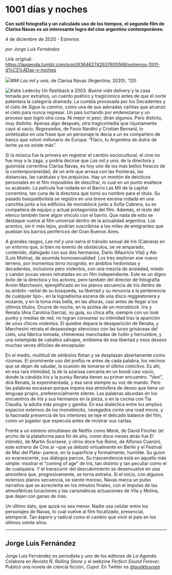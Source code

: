 # 1001 días y noches

**Con sutil fotografía y un calculado uso de los tiempos, el segundo film de Clarisa Navas es un interesante logro del cine argentino contemporáneo.**

4 de diciembre de 2020 - Estrenos

_por Jorge Luis Fernández_

Link original: https://laagenda.tumblr.com/post/636462742637805568/estrenos-1001-d%C3%ADas-y-noches

![](https://64.media.tumblr.com/756dc67af0b885deddc40989bb090c78/04dd4dbf9a52f0f3-03/s500x750/48357e6f30be3c6d6fee88152a0d49fe85547eb9.jpg)### *Las mil y una*, de Clarisa Navas (Argentina, 2020), ‘120

![Katie Ledecky](https://64.media.tumblr.com/00b37acec215d9eeea44317ff744fd65/04dd4dbf9a52f0f3-9d/s400x600/0ac06b5ae7df6459fff84e6796517f8c7271b5aa.jpg)
Un flashback a 2003. *Buena vida delivery* y la casa tomada por extraños, un cuento poético y tragicómico antes de que el norte patentara la categoría dramedy. La cumbia procesada por los Decadentes y el cielo de *Sigue tu camino*, como una de sus adoradas cañitas que alcanzó el cielo para nunca regresar. Un país luchando por enderezarse y un proceso que logró otra cosa. Ni mejor ni peor, dirán algunos. Pero distinto, muy distinto. Apenas algo después, otra tragicomedia que injustamente cayó al vacío, *Regresados*, de Favio Nardini y Cristian Bernard, lo sintetizaba en una frase que un personaje le decía a un ex compañero de banco que volvió millonario de Europa: “Flaco, tu Argentina de dulce de leche ya no existe más”. 

Si la música fue la primera en registrar el cambio sociocultural, el cine no fue muy a la zaga, y podría decirse que *Las mil y una*, de la directora y guionista correntina Clarisa Navas, es hoy uno de los más bellos frescos de la contemporaneidad, de un arte que arrasa con las fronteras, las distancias, las carátulas y los prejuicios. Hay un montón de deícticos personales en el film imposibles de descifrar, lo cual en un punto enaltece su acabado. La película fue rodada en el Barrio Las Mil de la capital correntina, tan cuna de la directora que tomó su nombre para el título. Su pasado basquetbolista se registra en una breve escena rodada en una canchita junto a los edificios de monoblock junto a Sofía Cabrera, su ex compañera de equipo y actual protagonista del film. Además, el resto del elenco también tiene algún vínculo con el barrio. Que nada de esto se destaque vuelve al film universal dentro de la actualidad argentina. Los acentos, sin ir más lejos, podrían suscribirse a los miles de emigrantes que pueblan los barrios periféricos del Gran Buenos Aires.

A grandes rasgos, *Las mil y una* narra el tránsito sexual de Iris (Cabrera) en un entorno que, si bien no exento de obstáculos, se ve amparado, contenido, dialogado con sus dos hermanos, Darío (Mauricio Vila) y Ale (Luis Molina), de asumida homosexualidad. Los tres exploran ese nuevo terreno, por momentos *terra incognita*, en ámbitos hedonistas y decadentes, inclusivos pero violentos, con una mezcla de ansiedad, miedo y candor pocas veces retratadas en un film independiente. Este es un digno éxito de la directora y los actores, pero también del director de fotografía Armin Marchesini, ejemplificado en los planos secuencia de Iris dentro de su ámbito –señal de su búsqueda, su libertad y su renuncia a la pertenencia de cualquier tipo–, en la logradísima escena de una disco reggeatonera y mutante, y en la toma más bella, en las alturas, casi antes de llegar a los últimos títulos. Ocurre de noche, en la azotea de un monoblock. Iris y Renata (Ana Carolina García), su guía, su chica alfa, siempre con un look punky y medias de red, no logran consumar su intimidad tras la aparición de unos chicos violentos. El quiebre depara la desaparición de Renata, y Marchesini retrata el desasosiego silencioso con las luces grisáceas del cielo, una fábrica tomada, chimeneas manchadas de hollín y herrumbre, y una estampida de caballos salvajes, emblema de esa libertad y esos deseos muchas veces difíciles de encapsular.

En el medio, multitud de símbolos flotan y se desplazan abiertamente como rizomas. El prominente uso del prefijo re antes de cada palabra, los vecinos que se dejan de saludar, la ocasión de tomarse el último colectivo. Es ahí, en esa rara intimidad, la de la azarosa cercanía en un bondi casi vacío, donde la cándida Iris y la punky Renata tienen su primer encuentro. “Vení”, dirá Renata, la experimentada, y ésa será siempre su voz de mando. Pero las palabras escasean porque impera esa atmósfera de deseo que tiene un lenguaje propio, preferencialmente silente. Las palabras abundan en los encuentros de Iris y sus hermanos en la pieza, o en la cocina con Tía Claudia, la adulta más progre y gamba. En esa dialéctica entre los amplios espacios externos de los monoblocks, navegados como una road movie, y la hacinada presencia de los interiores se teje el delicado balance del film, como un jugador que especula antes de mostrar sus cartas.

Frente a un estreno simultáneo de Netflix como *Mank*, de David Fincher (el ancho de la plataforma para fin de año, como doce meses atrás fue *El irlandés*, de Martin Scorsese, y otros doce fue *Roma*, de Alfonso Cuarón), este estreno de Cine.ar –que ya debutó virtualmente en Berlín y el Festival de Mar del Plata– parece, en la superficie y formalmente, humilde. Su guion es evanescente, sus diálogos parcos. Su trascendencia está en aquello más simple: mostrar el “coming of age” de Iris, tan distinto y tan peculiar como el de cualquiera. Y el transcurrir del descubrimiento se desenvuelve en una atmósfera que, progresivamente, se torna extraña. Si el inicio, con algunos extensos planos secuencia, se siente moroso, Navas marca un pulso narrativo que se acrecienta en los minutos finales, con el impulso de las atmosféricas locaciones y las carismáticas actuaciones de Vila y Molina, que dejan con ganas de más. 

Un último dato, que quizá no sea menor. Nadie usa celular entre los personajes de Navas, lo cual vuelve al film focalizado, presencial, atemporal. Tan áspero y radical como el cambio que vivió el país en los últimos veinte años.

  




---

Jorge Luis Fernández
--------------------

 Jorge Luis Fernández es periodista y uno de los editores de *La Agenda*. Colabora en *Revista Ñ*, *Rolling Stone* y el webzine *Perfect Sound Forever*. Publicó una novela de ciencia ficción, *Cupol*. En Twitter es [@punkhuysen](https://twitter.com/punkhuysen) 

